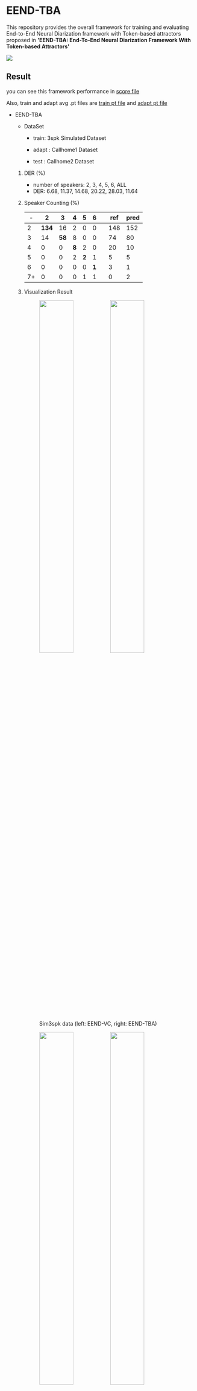 # EEND-TBA


This repository provides the overall framework for training and evaluating End-to-End Neural Diarization framework with Token-based attractors proposed in **'EEND-TBA: End-To-End Neural Diarization Framework With Token-based Attractors'**

<img src=./EEND-TBA/figure/overall_structure.JPG>



## Result

you can see this framework performance in [score file](./EEND-TBA/score/0.scores)

Also, train and adapt avg .pt files are [train pt file](./EEND-TBA/modelpt/train/avg_trans.th) and [adapt pt file](./EEND-TBA/modelpt/adapt/avg_trans.th)

* EEND-TBA
    * DataSet 

        - train: 3spk Simulated Dataset
        
        - adapt : Callhome1 Dataset
        
        - test : Callhome2 Dataset

    1. DER (%)
         * number of speakers: 2, 3, 4, 5, 6, ALL
         * DER: 6.68, 11.37, 14.68, 20.22, 28.03, 11.64
        
    2. Speaker Counting (%)
        
        |- |2  |3 |4 |5 |6 ||ref|pred|
        |--|-- |--|--|--|--|--|--|--|
        |2 |**134**|16 |2 |0 |0 ||148 |152 |
        |3 |14 |**58** |8 |0 |0 ||74 |80 |
        |4 |0  |0 |**8** |2 |0 ||20 |10 |
        |5 |0  |0 |2 |**2** |1 ||5 |5 |
        |6 |0  |0 |0 |0 |**1** ||3 |1 |
        |7+|0  |0 |0 |1 |1 ||0 |2 |

    3. Visualization Result
        <figure class="half">  
        <a href="link"><img src="./EEND-TBA/figure/EEND_VC_126_batch_img.png"  width="49%"/></a>
        <a href="link"><img src="./EEND-TBA/figure/EEND_TBA_126_batch_img.png"  width="49%"/></a>  
        <figcaption> Sim3spk data (left: EEND-VC, right: EEND-TBA)</figcaption>
        </figure>
        <figure class="half">  
        <a href="link"><img src="./EEND-TBA/figure/EEND_VC_74_batch_img.png"  width="49%"/></a>
        <a href="link"><img src="./EEND-TBA/figure/EEND_TBA_74_batch_img.png"  width="49%"/></a>  
        <figcaption> Callhome data (left: EEND-VC, right: EEND-TBA)</figcaption>
        </figure>

---

## Run experiment

### Set system arguments

First, you need to set system arguments. You can set arguments in `config/arguments.py`.


### Experiment Setup

Our environment (for GPU training)

Based on a below docker image  

GPU: 4 NVIDIA A5000

<a href="https://github.com/Jungwoo4021/KT2023/blob/main/scripts/docker_files/Dockerfile24_09"><img src="https://img.shields.io/badge/DOCKER FILE-2496ED?style=for-the-badge&logo=Docker&logoColor=white"></a>


```
Docker file summary

Docker
    nvcr.io/nvidia/pytorch:23.08-py3 

Python
    3.8.12

Pytorch 
    2.1.0a0+29c30b1

Torchaudio 
    2.0.1
```



---

### Data Prepare


#### first, Preparing Simulated Data using kaldi 

1. git clone [EEND repository](https://github.com/hitachi-speech/EEND) 
2. Following EEND ropository, Install necessary tools
3. Run [EEND/egs/callhome/v1/run_prepare_shared_eda.sh](https://github.com/hitachi-speech/EEND/blob/master/egs/callhome/v1/run_prepare_shared_eda.sh) file to make Simulated data



#### Second, Data Preprocessing 

- Convert the simulated data to log mel spectrogram format and save it as .npy file 

- If the preprocessing step is not included in the training code, there might be a section to handle this automatically, so you do not need to perform it separately


---

### Additional logger

We have a basic logger that stores information in local. However, if you would like to use an additional online logger (wandb or neptune):

```In arguments.py
# Wandb: Add 'wandb_user' and 'wandb_token'
# Neptune: Add 'neptune_user' and 'neptune_token' 
```

#### for example

```
dictionary:
'wandb_group'   : 'group',
'wandb_entity'  : 'user-name',
'wandb_api_key' : 'WANDB_TOKEN',
'neptune_user'  : 'user-name',
'neptune_token' : 'NEPTUNE_TOKEN'
```


#### logger
```
In main.py

# Just remove "#" in logger
builder = egg_exp.log.LoggerList.Builder(args['name'], args['project'], args['tags'], 	
                                         args['description'], args['path_scripts'], args)
builder.use_local_logger(args['path_log'])
# builder.use_neptune_logger(args['neptune_user'], args['neptune_token'])
# builder.use_wandb_logger(args['wandb_entity'], args['wandb_api_key'], 
# 												 args['wandb_group'])
logger = builder.build()
logger.log_arguments(experiment_args)
```



---
### Multi-GPU training


GPU indices could be set before training using the command export CUDA_VISIBLE_DEVICES=0,1,2,3.

default value is CUDA_VISIBLE_DEVICES=0,1

### Training
1. Single GPU
```
python main.py 
```
2. Multiple GPU
```
python main.py --cuda_visible_devices=0,1
```

### Inference
1. Single GPU (only)


---


### Folder Structure
```
EEND-TBA
│
├── config				: Config files for experiments
│   └── arguments.py	
├── Figures
│   ├── EEND_TBA_74_batch_img.png
│   ├── EEND_VC_74_batch_img.png
│   ├── EEND_TBA_126_batch_img.png
│   ├── EEND_VC_126_batch_img.png    
│   └── overall_structure.JPG       : overall structure of EEND-TBA 
├── modelpt				            : averagy weights of best performance in each phase 
│   ├── train			
│   │   └── avg_trans.th
│   └── adapt			
│       └── avg_trans.th
├── score				            : Score file of best performance 
│   └── 0.scores
├── src					
│   ├── data						: Folder for data
│   │   ├── datasets.py	            
│   │   ├── features.py	            
│   │   ├── kaldi.py	            
│   │   ├── loader.py		        
│   │   └── preprocess.py	        
│   ├── infer						: Folder for inference 
│   │   ├── infer_handler.py	            
│   │   └── save_spkv.py		            
│   ├── log						    : logger 
│   │   ├── controller.py	            
│   │   ├── interface.py		        
│   │   ├── local.py	            
│   │   ├── neptune.py		         
│   │   └── wandb.py		         
│   ├── models						: Folder for EEND-TBA model
│   │   ├── eend_tba.py	            
│   │   ├── transformer.py		    
│   │   └── utils.py	            
│   └── train
│       ├── averagy.py
│       ├── loss.py
│       ├── scheduler.py
│       └── train_handler.py
├── docker_build.sh
├── docker_run.sh
├── Dockerfile          
└── main.py
```





<!-- Data preparation
We train/validate/evaluate AASIST using the ASVspoof 2019 logical access dataset [4]. -->

<!-- python ./download_dataset.py
(Alternative) Manual preparation is available via

ASVspoof2019 dataset: https://datashare.ed.ac.uk/handle/10283/3336
Download LA.zip and unzip it
Set your dataset directory in the configuration file
Training
The main.py includes train/validation/evaluation. -->
